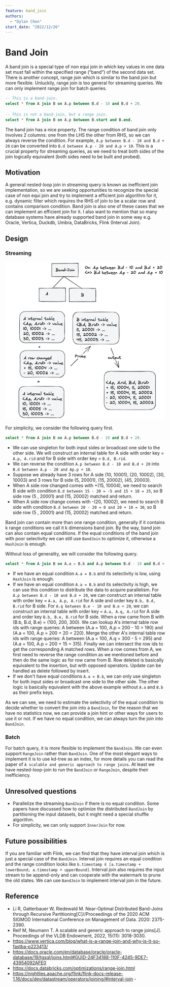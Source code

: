 ```yaml
---
feature: band_join
authors:
  - "Dylan Chen"
start_date: "2022/12/26"
---
```


# Band Join

A band join is a special type of non equi join in which key values in one data set must fall within the specified range (“band”) of the second data set. There is another concept, range join which is similar to the band join but more flexible. Unluckily, range join is too general for streaming queries. We can only implement range join for batch queries.

```sql
-- This is a band-join.
select * from A join B on A.p between B.d - 10 and B.d + 20.

-- This is not a band-join, but a range join.
select * from A join B on A.p between B.start and B.end.
```

The band join has a nice property. The range condition of band join only involves 2 columns: one from the LHS the other from RHS, so we can always reverse the condition. For example, `A.p between B.d - 10 and B.d + 20` can be converted into `B.d between A.p - 20 and A.p + 10`. This is a crucial property for streaming queries, as we need to treat both sides of the join logically equivalent (both sides need to be built and probed).


## Motivation

A general nested-loop join in streaming query is known as inefficient join implementation, so we are seeking opportunities to recognize the special case of non equi join and try to implement a efficient join algorithm for it, e.g. dynamic filter which requires the RHS of join to be a scalar row and contains comparison condition. Band join is also one of these cases that we can implement an efficient join for it. I also want to mention that so many database systems have already supported band join in some way e.g. Oracle, Vertica, Duckdb, Umbra, DataBricks, Flink (Interval Join). 

## Design

### Streaming

![](./images/0032-band-join/band-join.png)

For simplicity, we consider the following query first.
```sql
select * from A join B on A.p between B.d - 10 and B.d + 20.
```

- We can use singleton for both input sides or broadcast one side to the other side. We will construct an internal table for A side with order key = `A.p, A.rid` and for B side with order key = `B.d, B.rid`.
- We can reverse the condition `A.p between B.d - 10 and B.d + 20` into `B.d between A.p - 20 and Ap.p + 10`.
- Suppose we already have 3 rows for A side (10, 10001), (20, 10002), (30, 10003) and 3 rows for B side (5, 20001), (15, 20002), (45, 20003).
- When A side row changed comes with +(15, 10004), we need to search B side with condition `B.d between 15 - 20 = -5 and 15 + 10 = 25`, so B side row (5 , 20001) and (15, 20002) matched and return.
- When A side row change comes with -(20, 10002), we need to search B side with condition `B.d between 20 - 20 = 0 and 20 + 10 = 30`, so B side row (5 , 20001) and (15, 20002) matched and return.


Band join can contain more than one range condition, generally if it contains k range conditions we call it k dimensions band join. By the way, band join can also contain equal conditions. If the equal conditions of the band join with poor selectivity we can still use `BandJoin` to optimize it, otherwise a `HashJoin` is enough.

Without loss of generality, we will consider the following query.

```sql
select * from A join B on A.a = B.b and A.p between B.d - 10 and B.d + 20 and A.q between B.e - 5 and B.e + 15.
```

- If we have an equal condition `A.a = B.b` and its selectivity is low, using `HashJoin` is enough.
- If we have an equal condition `A.a = B.b` and its selectivity is high, we can use this condition to distribute the data to acquire parallelism. For `A.p between B.d - 10 and B.d + 20`, we can construct an internal table with order key = `A.a, A.p, A.rid` for A side and order key `B.b, B.d, B.rid` for B side. For `A.q between B.e - 10 and B.e + 20`, we can construct an internal table with order key = `A.a, A.q, A.rid` for A side and order key `B.b, B.e, B.rid` for B side. When a row came from B with (B.b, B.d, B.e) = (100, 200, 300). We can lookup A's internal table row ids with range queries: A between (A.a = 100, A.p = 200 - 10 = 190) and (A.a = 100, A.p = 200 + 20 = 220). Merge the other A's internal table row ids with range queries: A between (A.a = 100, A.q = 300 - 5 = 295) and (A.a = 100, A.p = 200 + 15 = 315). Finally we can intersect the row ids to get the corresponding A matched rows. When a row comes from A, we first need to reverse the range condition as we mentioned before and then do the same logic as for row came from B. Row deleted is basically equivalent to the insertion, but with opposed operators. Update can be handled as delete followed by insert.
- If we don't have equal conditions `A.a = B.b`, we can only use singleton for both input sides or broadcast one side to the other side. The other logic is basically equivalent with the above example without `A.a` and `B.b` as their prefix keys.

As we can see, we need to estimate the selectivity of the equal condition to decide whether to convert the join into a `BandJoin`, for the reason that we have no statistics now, we can provide a join hint or other ways for users to use it or not. If we have no equal condition, we can always turn the join into `BandJoin`.

### Batch

For batch query, it is more flexible to implement the `BandJoin`. We can even support `RangeJoin` rather than `BandJoin`. One of the most elegant ways to implement it is to use kd-tree as an index, for more details you can read the paper of `A scalable and generic approach to range joins`. At least we have nested-loop-join to run the `BandJoin` or `RangeJoin`, despite their inefficiency.


## Unresolved questions

* Parallelize the streaming `BandJoin` if there is no equal condition. Some papers have discussed how to optimize the distributed `BandJoin` by partitioning the input datasets, but it might need a special shuffle algorithm.
* For simplicity, we can only support `InnerJoin` for now.

## Future possibilities

If you are familiar with Flink, we can find that they have interval join which is just a special case of the `BandJoin`. Interval join requires an equal condition and the range condition looks like `b.timestamp ∈ [a.timestamp + lowerBound; a.timestamp + upperBound]`. Interval join also requires the input stream to be append-only and can cooperate with the watermark to prune the old states. We can use `BandJoin` to implement interval join in the future.

## Reference

- Li R, Gatterbauer W, Riedewald M. Near-Optimal Distributed Band-Joins through Recursive Partitioning[C]//Proceedings of the 2020 ACM SIGMOD International Conference on Management of Data. 2020: 2375-2390.
- Reif M, Neumann T. A scalable and generic approach to range joins[J]. Proceedings of the VLDB Endowment, 2022, 15(11): 3018-3030.
- https://www.vertica.com/blog/what-is-a-range-join-and-why-is-it-so-fastba-p223413/
- https://docs.oracle.com/en/database/oracle/oracle-database/19/tgsql/joins.html#GUID-24F34188-110F-4245-9DE7-43954092AFE0
- https://docs.databricks.com/optimizations/range-join.html
- https://nightlies.apache.org/flink/flink-docs-release-1.16/docs/dev/datastream/operators/joining/#interval-join
- 